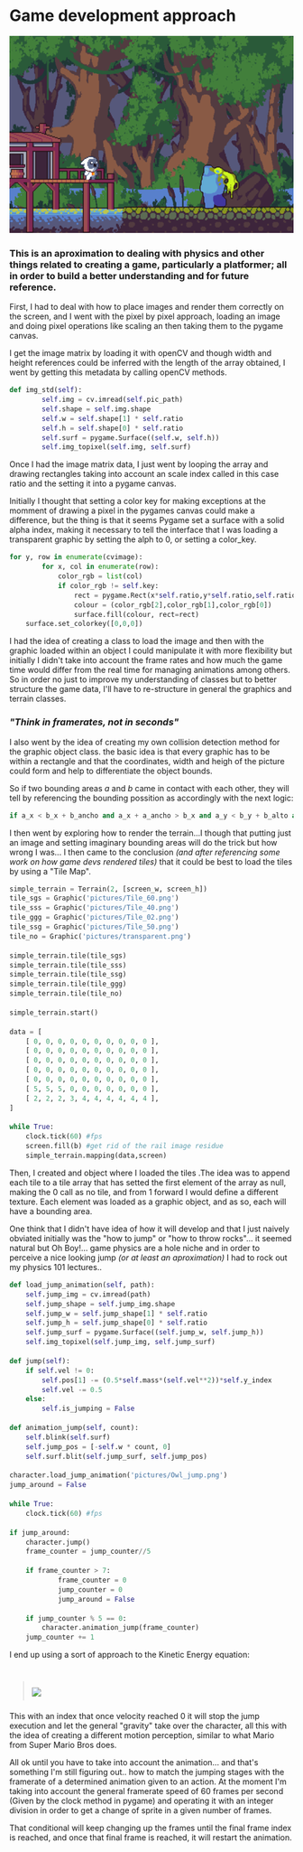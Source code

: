 # Game development approach

<img src="https://raw.githubusercontent.com/alecBagnol/national_university/master/intro_cs/project/pictures/screenshot.png">

### This is an aproximation to dealing with physics and other things related to creating a game, particularly a platformer; all in order to build a better understanding and for future reference.

First, I had to deal with how to place images and render them correctly on the screen, and I went with the pixel by pixel approach, loading an image and doing pixel operations like scaling an then taking them to the pygame canvas.


I get the image matrix by loading it with openCV and though width and height references could be inferred with the length of the array obtained, I went by getting this metadata by calling openCV methods.
```python
def img_std(self):
        self.img = cv.imread(self.pic_path)
        self.shape = self.img.shape
        self.w = self.shape[1] * self.ratio
        self.h = self.shape[0] * self.ratio
        self.surf = pygame.Surface((self.w, self.h))
        self.img_topixel(self.img, self.surf)
```
Once I had the image matrix data, I just went by looping the array and drawing rectangles taking into account an scale index called in this case ratio and the setting it into a pygame canvas.

Initially I thought that setting a color key for making exceptions at the momment of drawing a pixel in the pygames canvas could make a difference, but the thing is that it seems Pygame set a surface with a solid alpha index, making it necessary to tell the interface that I was loading a transparent graphic by setting the alph to 0, or setting a color_key.
```python
for y, row in enumerate(cvimage):
        for x, col in enumerate(row):
            color_rgb = list(col)
            if color_rgb != self.key:
                rect = pygame.Rect(x*self.ratio,y*self.ratio,self.ratio,self.ratio)
                colour = (color_rgb[2],color_rgb[1],color_rgb[0])
                surface.fill(colour, rect=rect)
    surface.set_colorkey([0,0,0])
```

I had the idea of creating a class to load the image and then with the graphic loaded within an object I could manipulate it with more flexibility but initially I didn't take into account the frame rates and how much the game time would differ from the real time for managing animations among others. So in order no just to improve my understanding of classes but to better structure the game data, I'll have to re-structure in general the graphics and terrain classes.

### *"Think in framerates, not in seconds"*

I also went by the idea of creating my own collision detection method for the graphic object class. the basic idea is that every graphic has to be within a rectangle and that the coordinates, width and heigh of the picture could form and help to differentiate the object bounds.

So if two bounding areas *a* and *b* came in contact with each other, they will tell by referencing the bounding possition as accordingly with the next logic:
``` python
if a_x < b_x + b_ancho and a_x + a_ancho > b_x and a_y < b_y + b_alto and a_y + a_alto > b_y 
```

I then went by exploring how to render the terrain...I though that putting just an image and setting imaginary bounding areas will do the trick but how wrong I was...
I then came to the conclusion *(and after referencing some work on how game devs rendered tiles)* that it could be best to load the tiles by using a "Tile Map".
```python
simple_terrain = Terrain(2, [screen_w, screen_h])
tile_sgs = Graphic('pictures/Tile_60.png')
tile_sss = Graphic('pictures/Tile_40.png')
tile_ggg = Graphic('pictures/Tile_02.png')
tile_ssg = Graphic('pictures/Tile_50.png')
tile_no = Graphic('pictures/transparent.png')

simple_terrain.tile(tile_sgs)
simple_terrain.tile(tile_sss)
simple_terrain.tile(tile_ssg)
simple_terrain.tile(tile_ggg)
simple_terrain.tile(tile_no)

simple_terrain.start()

data = [
    [ 0, 0, 0, 0, 0, 0, 0, 0, 0, 0 ],
    [ 0, 0, 0, 0, 0, 0, 0, 0, 0, 0 ],
    [ 0, 0, 0, 0, 0, 0, 0, 0, 0, 0 ],
    [ 0, 0, 0, 0, 0, 0, 0, 0, 0, 0 ],
    [ 0, 0, 0, 0, 0, 0, 0, 0, 0, 0 ],
    [ 5, 5, 5, 0, 0, 0, 0, 0, 0, 0 ],
    [ 2, 2, 2, 3, 4, 4, 4, 4, 4, 4 ],
]

while True:
    clock.tick(60) #fps
    screen.fill(b) #get rid of the rail image residue
    simple_terrain.mapping(data,screen)
```
Then, I created and object where I loaded the tiles .The idea was to append each tile to a tile array that has setted the first element of the array as null, making the 0 call as no tile, and from 1 forward I would define a different texture. Each element was loaded as a graphic object, and as so, each will have a bounding area.

One think that I didn't have idea of how it will develop and that I just naively obviated initially was the "how to jump" or "how to throw rocks"... it seemed natural but Oh Boy!... game physics are a hole niche and in order to perceive a nice looking jump *(or at least an aproximation)* I had to rock out my physics 101 lectures.. 

```python
def load_jump_animation(self, path):
    self.jump_img = cv.imread(path)
    self.jump_shape = self.jump_img.shape
    self.jump_w = self.jump_shape[1] * self.ratio
    self.jump_h = self.jump_shape[0] * self.ratio
    self.jump_surf = pygame.Surface((self.jump_w, self.jump_h))
    self.img_topixel(self.jump_img, self.jump_surf)

def jump(self):
    if self.vel != 0:
        self.pos[1] -= (0.5*self.mass*(self.vel**2))*self.y_index
        self.vel -= 0.5
    else:
        self.is_jumping = False

def animation_jump(self, count):
    self.blink(self.surf)
    self.jump_pos = [-self.w * count, 0]
    self.surf.blit(self.jump_surf, self.jump_pos)

character.load_jump_animation('pictures/Owl_jump.png')
jump_around = False

while True:
    clock.tick(60) #fps

if jump_around:
    character.jump()
    frame_counter = jump_counter//5

    if frame_counter > 7:
            frame_counter = 0
            jump_counter = 0
            jump_around = False

    if jump_counter % 5 == 0:
        character.animation_jump(frame_counter)
    jump_counter += 1
```
I end up using a sort of approach to the Kinetic Energy equation: 
># <img src="https://render.githubusercontent.com/render/math?math=KE = \frac{1}{2} mv^{2}">
This with an index that once velocity reached 0 it will stop the jump execution and let the general "gravity" take over the character, all this with the idea of creating a different motion perception, similar to what Mario from Super Mario Bros does.

All ok until you have to take into account the animation... and that's something I'm still figuring out.. how to match the jumping stages with the framerate of a determined animation given to an action. At the moment I'm taking into account the general framerate speed of 60 frames per second (Given by the clock method in pygame) and operating it with an integer division in order to get a change of sprite in a given number of frames.

That conditional will keep changing up the frames until the final frame index is reached, and once that final frame is reached, it will restart the animation.